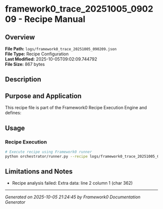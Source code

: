 # framework0_trace_20251005_090209 - Recipe Manual

## Overview
**File Path:** `logs/framework0_trace_20251005_090209.json`  
**File Type:** Recipe Configuration  
**Last Modified:** 2025-10-05T09:02:09.744792  
**File Size:** 867 bytes  

## Description


## Purpose and Application
This recipe file is part of the Framework0 Recipe Execution Engine and defines:

## Usage

### Recipe Execution
```bash
# Execute recipe using Framework0 runner
python orchestrator/runner.py --recipe logs/framework0_trace_20251005_090209.json
```


## Limitations and Notes

- Recipe analysis failed: Extra data: line 2 column 1 (char 362)


---
*Generated on 2025-10-05 21:24:45 by Framework0 Documentation Generator*
